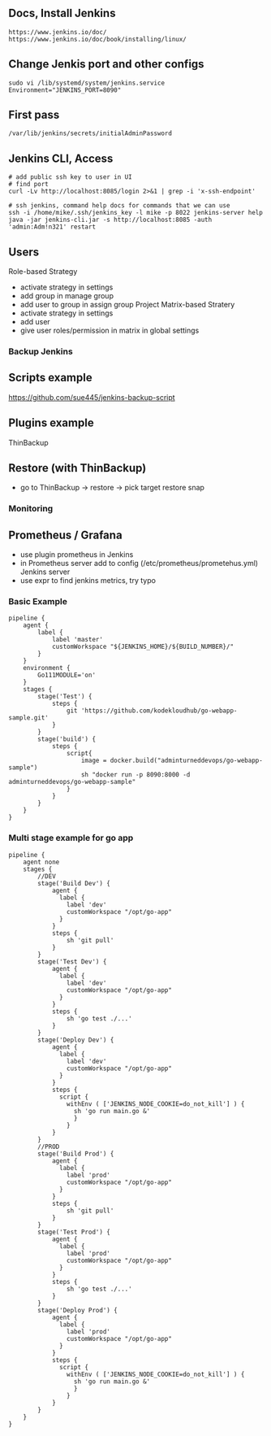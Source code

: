 ## Docs, Install Jenkins
```
https://www.jenkins.io/doc/
https://www.jenkins.io/doc/book/installing/linux/
```

## Change Jenkis port and other configs
```
sudo vi /lib/systemd/system/jenkins.service
Environment="JENKINS_PORT=8090"
```

## First pass
```
/var/lib/jenkins/secrets/initialAdminPassword
```

## Jenkins CLI, Access 
```
# add public ssh key to user in UI
# find port
curl -Lv http://localhost:8085/login 2>&1 | grep -i 'x-ssh-endpoint'

# ssh jenkins, command help docs for commands that we can use 
ssh -i /home/mike/.ssh/jenkins_key -l mike -p 8022 jenkins-server help
java -jar jenkins-cli.jar -s http://localhost:8085 -auth 'admin:Adm!n321' restart
```

## Users
Role-based Strategy
- activate strategy in settings
- add group in manage group
- add user to group in assign group
Project Matrix-based Stratery
- activate strategy in settings
- add user 
- give user roles/permission in matrix in global settings

### Backup Jenkins
## Scripts example
https://github.com/sue445/jenkins-backup-script
## Plugins example
ThinBackup
## Restore (with ThinBackup)
- go to ThinBackup -> restore -> pick target restore snap

### Monitoring
## Prometheus / Grafana
- use plugin prometheus in Jenkins
- in Prometheus server add to config (/etc/prometheus/prometehus.yml) Jenkins server
- use expr to find jenkins metrics, try typo <jenkins>


### Basic Example
```
pipeline {
    agent {
        label {
            label 'master'
            customWorkspace "${JENKINS_HOME}/${BUILD_NUMBER}/"
        }
    }
    environment {
        Go111MODULE='on'
    }
    stages {
        stage('Test') {
            steps {
                git 'https://github.com/kodekloudhub/go-webapp-sample.git'
            }
        }
        stage('build') {
            steps {
                script{
                    image = docker.build("adminturneddevops/go-webapp-sample")
                    sh "docker run -p 8090:8000 -d adminturneddevops/go-webapp-sample"
                }
            }
        }
    }
}
```

### Multi stage example for go app
```
pipeline {
    agent none
    stages {
        //DEV
        stage('Build Dev') {
            agent {
              label {
                label 'dev'
                customWorkspace "/opt/go-app"
              }
            }
            steps {
                sh 'git pull'
            }
        }
        stage('Test Dev') {
            agent {
              label {
                label 'dev'
                customWorkspace "/opt/go-app"
              }
            }
            steps {
                sh 'go test ./...'
            }
        }
        stage('Deploy Dev') {
            agent {
              label {
                label 'dev'
                customWorkspace "/opt/go-app"
              }
            }
            steps {
              script {
                withEnv ( ['JENKINS_NODE_COOKIE=do_not_kill'] ) {
                  sh 'go run main.go &'
                  }
                }
            }
        }
        //PROD
        stage('Build Prod') {
            agent {
              label {
                label 'prod'
                customWorkspace "/opt/go-app"
              }
            }
            steps {
                sh 'git pull'
            }
        }
        stage('Test Prod') {
            agent {
              label {
                label 'prod'
                customWorkspace "/opt/go-app"
              }
            }
            steps {
                sh 'go test ./...'
            }
        }
        stage('Deploy Prod') {
            agent {
              label {
                label 'prod'
                customWorkspace "/opt/go-app"
              }
            }
            steps {
              script {
                withEnv ( ['JENKINS_NODE_COOKIE=do_not_kill'] ) {
                  sh 'go run main.go &'
                  }
                }
            }
        }
    }
}
```